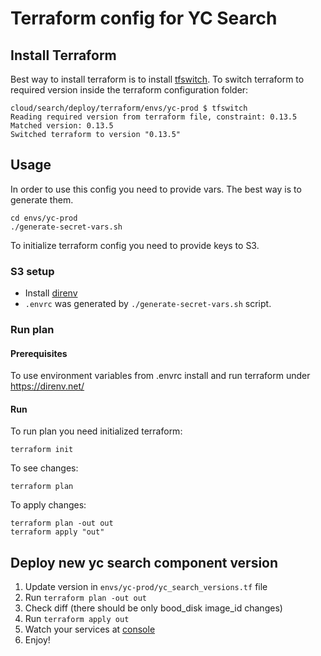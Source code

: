 # Terraform config for YC Search
## Install Terraform
Best way to install terraform is to install [tfswitch](https://tfswitch.warrensbox.com/Install/).
To switch terraform to required version inside the terraform configuration folder:

    cloud/search/deploy/terraform/envs/yc-prod $ tfswitch
    Reading required version from terraform file, constraint: 0.13.5
    Matched version: 0.13.5
    Switched terraform to version "0.13.5"

## Usage
In order to use this config you need to provide vars.
The best way is to generate them.

    cd envs/yc-prod
    ./generate-secret-vars.sh

To initialize terraform config you need to provide keys to S3.

### S3 setup
- Install [direnv](https://direnv.net/)
- `.envrc` was generated by `./generate-secret-vars.sh` script.

### Run plan
#### Prerequisites
To use environment variables from .envrc install and run terraform under https://direnv.net/
#### Run
To run plan you need initialized terraform:

    terraform init
To see changes:

    terraform plan
To apply changes:

    terraform plan -out out
    terraform apply "out"


## Deploy new yc search component version
1. Update version in `envs/yc-prod/yc_search_versions.tf` file
2. Run `terraform plan -out out`
3. Check diff (there should be only bood_disk image_id changes)
4. Run `terraform apply out`
5. Watch your services at [console](https://console.cloud.yandex.ru/folders/b1gnek8fpi8pqaf42pg6/compute?section=instance-groups)
6. Enjoy!
